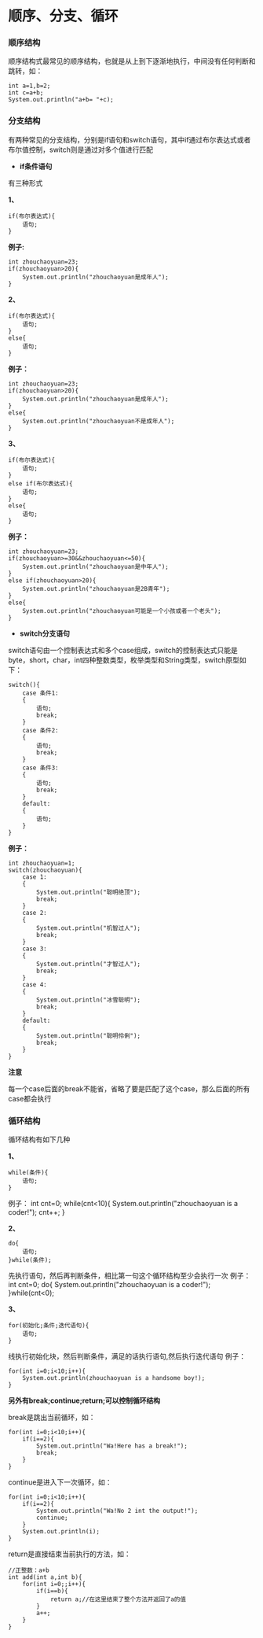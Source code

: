 # 顺序、分支、循环

### 顺序结构

顺序结构式最常见的顺序结构，也就是从上到下逐渐地执行，中间没有任何判断和跳转，如：

    int a=1,b=2;
    int c=a+b;
    System.out.println("a+b= "+c);

### 分支结构

有两种常见的分支结构，分别是if语句和switch语句，其中if通过布尔表达式或者布尔值控制，switch则是通过对多个值进行匹配

- **if条件语句**

有三种形式

**1、**

    if(布尔表达式){
    	语句;
    }

**例子:**


    int zhouchaoyuan=23;
    if(zhouchaoyuan>20){
    	System.out.println("zhouchaoyuan是成年人");
    }

**2、**

    if(布尔表达式){
    	语句;
    }
    else{
    	语句;
    }

**例子：**

    int zhouchaoyuan=23;
    if(zhouchaoyuan>20){
    	System.out.println("zhouchaoyuan是成年人");
    }
	else{
		System.out.println("zhouchaoyuan不是成年人");
	}

**3、**

    if(布尔表达式){
    	语句;
    }
    else if(布尔表达式){
    	语句;
    }
    else{
    	语句;
    }


**例子：**

    int zhouchaoyuan=23;
    if(zhouchaoyuan>=30&&zhouchaoyuan<=50){
    	System.out.println("zhouchaoyuan是中年人");
    }
	else if(zhouchaoyuan>20){
		System.out.println("zhouchaoyuan是2B青年");
	}
	else{
		System.out.println("zhouchaoyuan可能是一个小孩或者一个老头");
	}

- **switch分支语句**

switch语句由一个控制表达式和多个case组成，switch的控制表达式只能是byte，short，char，int四种整数类型，枚举类型和String类型，switch原型如下：

	switch(){
		case 条件1:
		{
			语句;
			break;
		}
		case 条件2:
		{
			语句;
			break;
		}
		case 条件3:
		{
			语句;
			break;
		}
		default:
		{
			语句;
		}
	}

**例子：**

	int zhouchaoyuan=1;
	switch(zhouchaoyuan){
		case 1:
		{
			System.out.println("聪明绝顶");
			break;
		}
		case 2:
		{
			System.out.println("机智过人");
			break;
		}
		case 3:
		{
			System.out.println("才智过人");
			break;
		}
		case 4:
		{
			System.out.println("冰雪聪明");
			break;
		}
		default:
		{
			System.out.println("聪明伶俐");
			break;
		}
	}

**注意**

每一个case后面的break不能省，省略了要是匹配了这个case，那么后面的所有case都会执行

### 循环结构

循环结构有如下几种

**1、**

	while(条件){
		语句;
	}

例子：
	int cnt=0;
	while(cnt<10){
		System.out.println("zhouchaoyuan is a coder!");
		cnt++;
	}

**2、**

	do{
		语句;
	}while(条件);

先执行语句，然后再判断条件，相比第一句这个循环结构至少会执行一次
例子：
	int cnt=0;
	do{
		System.out.println("zhouchaoyuan is a coder!");
	}while(cnt<0);

**3、**

	for(初始化;条件;迭代语句){
		语句;
	}

线执行初始化块，然后判断条件，满足的话执行语句,然后执行迭代语句
例子：

	for(int i=0;i<10;i++){
		System.out.println(zhouchaoyuan is a handsome boy!);
	}

**另外有break;continue;return;可以控制循环结构**

break是跳出当前循环，如：

	for(int i=0;i<10;i++){
		if(i==2){
			System.out.println("Wa!Here has a break!");
			break;
		}
	}

continue是进入下一次循环，如：

	for(int i=0;i<10;i++){
		if(i==2){
			System.out.println("Wa!No 2 int the output!");
			continue;
		}
		System.out.println(i);
	}

return是直接结束当前执行的方法，如：

	//正整数：a+b
	int add(int a,int b){
		for(int i=0;;i++){
			if(i==b){
				return a;//在这里结束了整个方法并返回了a的值
			}
			a++;
		}
	}

